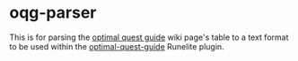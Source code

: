 # oqg-parser

This is for parsing the [optimal quest guide](https://oldschool.runescape.wiki/w/Optimal_quest_guide) wiki page's table to a text format to be used within the [optimal-quest-guide](https://github.com/cesoun/optimal-quest-guide) Runelite plugin.